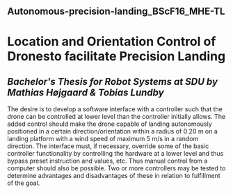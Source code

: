 ## Autonomous-precision-landing_BScF16_MHE-TL
# Location and Orientation Control of Dronesto facilitate Precision Landing
*Bachelor's Thesis for Robot Systems at SDU by Mathias Højgaard & Tobias Lundby*
---
The desire is to develop a software interface with a controller such that the drone can be controlled at lower level than the controller initially allows. The added control should make the drone capable of landing autonomously positioned in a certain direction/orientation within a radius of 0.20 m on a landing platform with a wind speed of maximum 5 m/s in a random direction. The interface must, if necessary, override some of the basic controller functionality by controlling the hardware at a lower level and thus bypass preset instruction and values, etc. Thus manual control from a computer should also be possible. Two or more controllers may be tested to determine advantages and disadvantages of these in relation to fulfillment of the goal.


